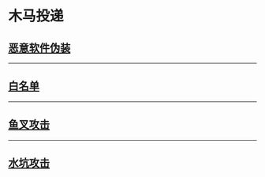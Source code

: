 # 木马投递

## [恶意软件伪装](恶意软件伪装.md)

---

## [白名单](白名单.md)

---

## [鱼叉攻击](鱼叉攻击.md)

---

## [水坑攻击](水坑攻击.md)
